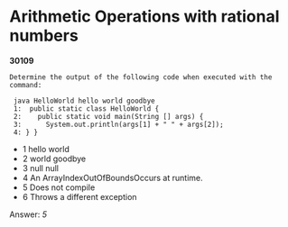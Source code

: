 Arithmetic Operations with rational numbers
===========================================
**30109**
```
Determine the output of the following code when executed with the command: 
 
 java HelloWorld hello world goodbye  
 1:  public static class HelloWorld { 
 2:    public static void main(String [] args) { 
 3:      System.out.println(args[1] + " " + args[2]); 
 4: } } 
```


- 1 hello world
- 2 world goodbye
- 3 null null
- 4 An ArrayIndexOutOfBoundsOccurs at runtime.
- 5 Does not compile
- 6 Throws a different exception

Answer: *5*

